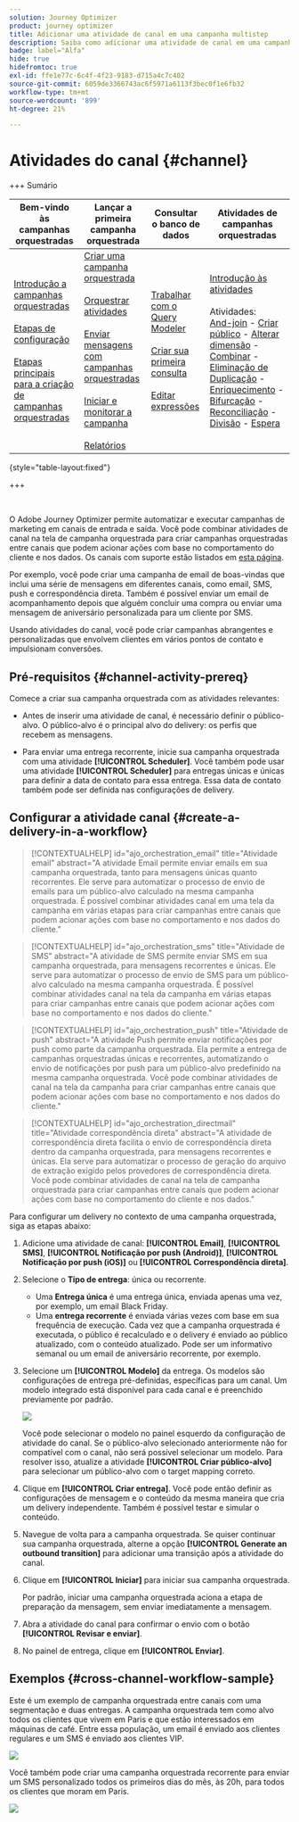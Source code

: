 ```yaml
---
solution: Journey Optimizer
product: journey optimizer
title: Adicionar uma atividade de canal em uma campanha multistep
description: Saiba como adicionar uma atividade de canal em uma campanha multietapas
badge: label="Alfa"
hide: true
hidefromtoc: true
exl-id: ffe1e77c-6c4f-4f23-9183-d715a4c7c402
source-git-commit: 6059de3366743ac6f5971a6113f3bec0f1e6fb32
workflow-type: tm+mt
source-wordcount: '899'
ht-degree: 21%

---
```


# Atividades do canal {#channel}

+++ Sumário

| Bem-vindo às campanhas orquestradas | Lançar a primeira campanha orquestrada | Consultar o banco de dados | Atividades de campanhas orquestradas |
|---|---|---|---|
| [Introdução a campanhas orquestradas](../gs-orchestrated-campaigns.md)<br/><br/>[Etapas de configuração](../configuration-steps.md)<br/><br/>[Etapas principais para a criação de campanhas orquestradas](../gs-campaign-creation.md) | [Criar uma campanha orquestrada](../create-orchestrated-campaign.md)<br/><br/>[Orquestrar atividades](../orchestrate-activities.md)<br/><br/>[Enviar mensagens com campanhas orquestradas](../send-messages.md)<br/><br/>[Iniciar e monitorar a campanha](../start-monitor-campaigns.md)<br/><br/>[Relatórios](../reporting-campaigns.md) | [Trabalhar com o Query Modeler](../orchestrated-rule-builder.md)<br/><br/>[Criar sua primeira consulta](../build-query.md)<br/><br/>[Editar expressões](../edit-expressions.md) | [Introdução às atividades](about-activities.md)<br/><br/>Atividades:<br/>[And-join](and-join.md) - [Criar público](build-audience.md) - [Alterar dimensão](change-dimension.md) - [Combinar](combine.md) - [Eliminação de Duplicação](deduplication.md) - [Enriquecimento](enrichment.md) - [Bifurcação](fork.md) - [Reconciliação](reconciliation.md) - [Divisão](split.md) - [Espera](wait.md) |

{style="table-layout:fixed"}

+++

<br/>

O Adobe Journey Optimizer permite automatizar e executar campanhas de marketing em canais de entrada e saída. Você pode combinar atividades de canal na tela de campanha orquestrada para criar campanhas orquestradas entre canais que podem acionar ações com base no comportamento do cliente e nos dados. Os canais com suporte estão listados em [esta página](../../channels/gs-channels.md).

Por exemplo, você pode criar uma campanha de email de boas-vindas que inclui uma série de mensagens em diferentes canais, como email, SMS, push e correspondência direta. Também é possível enviar um email de acompanhamento depois que alguém concluir uma compra ou enviar uma mensagem de aniversário personalizada para um cliente por SMS.

Usando atividades do canal, você pode criar campanhas abrangentes e personalizadas que envolvem clientes em vários pontos de contato e impulsionam conversões.

## Pré-requisitos {#channel-activity-prereq}

Comece a criar sua campanha orquestrada com as atividades relevantes:

* Antes de inserir uma atividade de canal, é necessário definir o público-alvo. O público-alvo é o principal alvo do delivery: os perfis que recebem as mensagens.

* Para enviar uma entrega recorrente, inicie sua campanha orquestrada com uma atividade **[!UICONTROL Scheduler]**. Você também pode usar uma atividade **[!UICONTROL Scheduler]** para entregas únicas e únicas para definir a data de contato para essa entrega. Essa data de contato também pode ser definida nas configurações de delivery.

## Configurar a atividade canal {#create-a-delivery-in-a-workflow}

>[!CONTEXTUALHELP]
>id="ajo_orchestration_email"
>title="Atividade email"
>abstract="A atividade Email permite enviar emails em sua campanha orquestrada, tanto para mensagens únicas quanto recorrentes. Ele serve para automatizar o processo de envio de emails para um público-alvo calculado na mesma campanha orquestrada. É possível combinar atividades canal em uma tela da campanha em várias etapas para criar campanhas entre canais que podem acionar ações com base no comportamento e nos dados do cliente."

>[!CONTEXTUALHELP]
>id="ajo_orchestration_sms"
>title="Atividade de SMS"
>abstract="A atividade de SMS permite enviar SMS em sua campanha orquestrada, para mensagens recorrentes e únicas. Ele serve para automatizar o processo de envio de SMS para um público-alvo calculado na mesma campanha orquestrada. É possível combinar atividades canal na tela da campanha em várias etapas para criar campanhas entre canais que podem acionar ações com base no comportamento e nos dados do cliente."


>[!CONTEXTUALHELP]
>id="ajo_orchestration_push"
>title="Atividade de push"
>abstract="A atividade Push permite enviar notificações por push como parte da campanha orquestrada. Ela permite a entrega de campanhas orquestradas únicas e recorrentes, automatizando o envio de notificações por push para um público-alvo predefinido na mesma campanha orquestrada. Você pode combinar atividades de canal na tela da campanha para criar campanhas entre canais que podem acionar ações com base no comportamento e nos dados do cliente."


<!--
UNUSED IDs in BJ

>[!CONTEXTUALHELP]
>id="ajo_orchestration_push_ios"
>title="Push iOS activity"
>abstract="The Push iOS activity let you send iOS Push notifications as part of your orchestrated campaign. It enables the delivery of both one-time and recurring orchestrated campaigns, automating the sending iOS Push notifications to a predefined target within the same workflow. You can combine channel activities into the campaign canvas to create cross-channel campaigns that can trigger actions based on customer behavior and data."

>[!CONTEXTUALHELP]
>id="ajo_orchestration_push_android"
>title="Push Android activity"
>abstract="The Push Android activity ket you send Android Push notifications as part of your orchestrated campaign. It enables the delivery of both one-time and recurring messages, automating the sending Android Push notifications to a predefined target within the same orchestrated campaign. You can combine channel activities into the orchestrated campaign canvas to create cross-channel campaigns that can trigger actions based on customer behavior and data."

-->

>[!CONTEXTUALHELP]
>id="ajo_orchestration_directmail"
>title="Atividade correspondência direta"
>abstract="A atividade de correspondência direta facilita o envio de correspondência direta dentro da campanha orquestrada, para mensagens recorrentes e únicas. Ela serve para automatizar o processo de geração do arquivo de extração exigido pelos provedores de correspondência direta. Você pode combinar atividades de canal na tela de campanha orquestrada para criar campanhas entre canais que podem acionar ações com base no comportamento do cliente e nos dados."

Para configurar um delivery no contexto de uma campanha orquestrada, siga as etapas abaixo:

1. Adicione uma atividade de canal: **[!UICONTROL Email]**, **[!UICONTROL SMS]**, **[!UICONTROL Notificação por push (Android)]**, **[!UICONTROL Notificação por push (iOS)]** ou **[!UICONTROL Correspondência direta]**.

1. Selecione o **Tipo de entrega**: única ou recorrente.

   * Uma **Entrega única** é uma entrega única, enviada apenas uma vez, por exemplo, um email Black Friday.
   * Uma **entrega recorrente** é enviada várias vezes com base em sua frequência de execução. Cada vez que a campanha orquestrada é executada, o público é recalculado e o delivery é enviado ao público atualizado, com o conteúdo atualizado. Pode ser um informativo semanal ou um email de aniversário recorrente, por exemplo.

1. Selecione um **[!UICONTROL Modelo]** da entrega. Os modelos são configurações de entrega pré-definidas, específicas para um canal. Um modelo integrado está disponível para cada canal e é preenchido previamente por padrão.

   ![](../assets/delivery-activity-in-wf.png)

   Você pode selecionar o modelo no painel esquerdo da configuração de atividade do canal. Se o público-alvo selecionado anteriormente não for compatível com o canal, não será possível selecionar um modelo. Para resolver isso, atualize a atividade **[!UICONTROL Criar público-alvo]** para selecionar um público-alvo com o target mapping correto.

1. Clique em **[!UICONTROL Criar entrega]**. Você pode então definir as configurações de mensagem e o conteúdo da mesma maneira que cria um delivery independente. Também é possível testar e simular o conteúdo.

1. Navegue de volta para a campanha orquestrada. Se quiser continuar sua campanha orquestrada, alterne a opção **[!UICONTROL Generate an outbound transition]** para adicionar uma transição após a atividade do canal.

1. Clique em **[!UICONTROL Iniciar]** para iniciar sua campanha orquestrada.

   Por padrão, iniciar uma campanha orquestrada aciona a etapa de preparação da mensagem, sem enviar imediatamente a mensagem.

1. Abra a atividade do canal para confirmar o envio com o botão **[!UICONTROL Revisar e enviar]**.

1. No painel de entrega, clique em **[!UICONTROL Enviar]**.

## Exemplos {#cross-channel-workflow-sample}

Este é um exemplo de campanha orquestrada entre canais com uma segmentação e duas entregas. A campanha orquestrada tem como alvo todos os clientes que vivem em Paris e que estão interessados em máquinas de café. Entre essa população, um email é enviado aos clientes regulares e um SMS é enviado aos clientes VIP.

![](../assets/workflow-channel-example.png)

<!--
description, which use case you can perform (common other activities that you can link before of after the activity)

how to add and configure the activity

example of a configured activity within a workflow
The Email delivery activity allows you to configure the sending an email in a workflow. 

-->

Você também pode criar uma campanha orquestrada recorrente para enviar um SMS personalizado todos os primeiros dias do mês, às 20h, para todos os clientes que moram em Paris.

![](../assets/workflow-channel-example2.png)

<!-- Scheduled emails available?

This can be a single send email and sent just once, or it can be a recurring email.
* Single send emails are standard emails, sent once.
* Recurring emails allow you to send the same email multiple times to different targets over a defined period. You can aggregate the deliveries per period in order to get reports that correspond to your needs.

When linked to a scheduler, you can define recurring emails.
Email recipients are defined upstream of the activity in the same workflow, via an Audience targeting activity.

-->


<!--The message preparation is triggered according to the workflow execution parameters. From the message dashboard, you can select whether to request or not a manual confirmation to send the message (required by default). You can start the workflow manually or place a scheduler activity in the workflow to automate execution.-->
